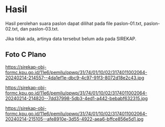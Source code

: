 # Hasil

Hasil perolehan suara paslon dapat dilihat pada file paslon-01.txt, paslon-02.txt, dan paslon-03.txt.

Jika tidak ada, artinya data tersebut belum ada pada SIREKAP.

## Foto C Plano

https://sirekap-obj-formc.kpu.go.id/11e6/pemilu/ppwp/31/74/01/10/02/3174011002064-20240214-214557--4da1ef1e-dbc9-4c97-91f3-8072d18e2c43.jpg

https://sirekap-obj-formc.kpu.go.id/11e6/pemilu/ppwp/31/74/01/10/02/3174011002064-20240214-214820--7dd37998-5db3-4ed1-a442-bebabf632315.jpg

https://sirekap-obj-formc.kpu.go.id/11e6/pemilu/ppwp/31/74/01/10/02/3174011002064-20240214-215105--afe8910e-3d55-4922-aea6-bffce856e5d1.jpg
